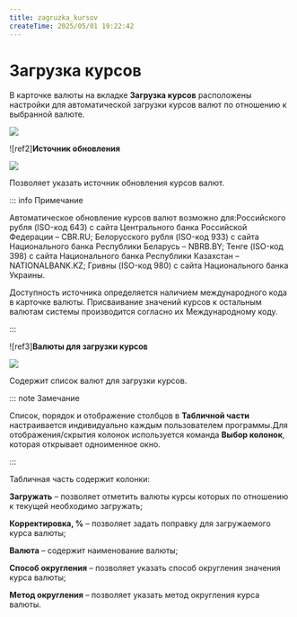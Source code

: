 ```yaml
---
title: zagruzka_kursov
createTime: 2025/05/01 19:22:42
---
```

# Загрузка курсов

В карточке валюты на вкладке **Загрузка курсов** расположены настройки для автоматической загрузки курсов валют по отношению к выбранной валюте.

![](Aspose.Words.83ab1c44-6b28-430a-a5f2-4d9e6ba1abd4.866.png)

![ref2]**Источник обновления**

![](Aspose.Words.83ab1c44-6b28-430a-a5f2-4d9e6ba1abd4.867.png)

Позволяет указать источник обновления курсов валют.

::: info Примечание

Автоматическое обновление курсов валют возможно для:Российского рубля (ISO-код 643) с сайта Центрального банка Российской Федерации – CBR.RU;
Белорусского рубля (ISO-код 933) с сайта Национального банка Республики Беларусь – NBRB.BY;
Тенге (ISO-код 398) с сайта Национального банка Республики Казахстан – NATIONALBANK.KZ;
Гривны (ISO-код 980) с сайта Национального банка Украины.

Доступность источника определяется наличием международного кода в карточке валюты.
Присваивание значений курсов к остальным валютам системы производится согласно их Международному коду.

:::

![ref3]**Валюты для загрузки курсов**

![](Aspose.Words.83ab1c44-6b28-430a-a5f2-4d9e6ba1abd4.868.png)

Содержит список валют для загрузки курсов.

::: note Замечание

Список, порядок и отображение столбцов в **Табличной части** настраивается индивидуально каждым пользователем программы.Для отображения/скрытия колонок используется команда **Выбор колонок**, которая открывает одноименное окно.

:::

Табличная часть содержит колонки:

**Загружать** – позволяет отметить валюты курсы которых по отношению к текущей необходимо загружать;

**Корректировка, %** – позволяет задать поправку для загружаемого курса валюты;

**Валюта** – содержит наименование валюты;

**Способ округления** – позволяет указать способ округления значения курса валюты;

**Метод округления** – позволяет указать метод округления курса валюты.